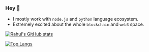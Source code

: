 ### Hey 👋

<!--
**rahulkp220/rahulkp220** is a ✨ _special_ ✨ repository because its `README.md` (this file) appears on your GitHub profile.
-->

- I mostly work with `node.js` and `python` language ecosystem.
- Extremely excited about the whole `blockchain` and `web3` space. 


[![Rahul's GitHub stats](https://github-readme-stats.vercel.app/api?username=rahulkp220&show_icons=true&theme=tokyonight&count_private=true&hide=contribs)](https://github.com/rahulkp220/github-readme-stats)

[![Top Langs](https://github-readme-stats.vercel.app/api/top-langs/?username=rahulkp220&hide=dart,hcl,objective-c,java,dockerfile,swift,kotlin,html,shell)](https://github.com/rahulkp220/)
